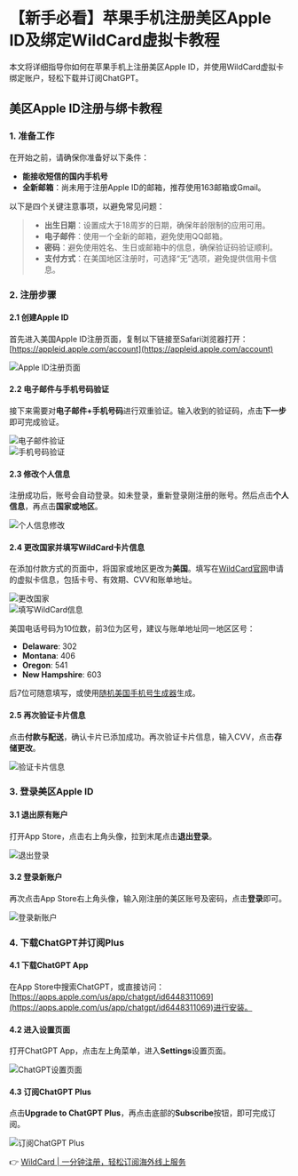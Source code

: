 # 【新手必看】苹果手机注册美区Apple ID及绑定WildCard虚拟卡教程

本文将详细指导你如何在苹果手机上注册美区Apple ID，并使用WildCard虚拟卡绑定账户，轻松下载并订阅ChatGPT。

## 美区Apple ID注册与绑卡教程

### 1. 准备工作

在开始之前，请确保你准备好以下条件：

- **能接收短信的国内手机号**
- **全新邮箱**：尚未用于注册Apple ID的邮箱，推荐使用163邮箱或Gmail。

以下是四个关键注意事项，以避免常见问题：

> - **出生日期**：设置成大于18周岁的日期，确保年龄限制的应用可用。
> - **电子邮件**：使用一个全新的邮箱，避免使用QQ邮箱。
> - **密码**：避免使用姓名、生日或邮箱中的信息，确保验证码验证顺利。
> - **支付方式**：在美国地区注册时，可选择“无”选项，避免提供信用卡信息。

### 2. 注册步骤

#### 2.1 创建Apple ID

首先进入美国Apple ID注册页面，复制以下链接至Safari浏览器打开：  
[https://appleid.apple.com/account](https://appleid.apple.com/account)

![Apple ID注册页面](https://bbtdd.com/img/67295663437531.webp)

#### 2.2 电子邮件与手机号码验证

接下来需要对**电子邮件+手机号码**进行双重验证。输入收到的验证码，点击**下一步**即可完成验证。

![电子邮件验证](https://bbtdd.com/img/4882101377407.webp)  
![手机号码验证](https://bbtdd.com/img/553719389625.webp)

#### 2.3 修改个人信息

注册成功后，账号会自动登录。如未登录，重新登录刚注册的账号。然后点击**个人信息**，再点击**国家或地区**。

![个人信息修改](https://bbtdd.com/img/859486894396.webp)

#### 2.4 更改国家并填写WildCard卡片信息

在添加付款方式的页面中，将国家或地区更改为**美国**。填写在[WildCard官网](https://bbtdd.com/WildCard)申请的虚拟卡信息，包括卡号、有效期、CVV和账单地址。

![更改国家](https://bbtdd.com/img/10375440049.webp)  
![填写WildCard信息](https://bbtdd.com/img/939124575207390.webp)

美国电话号码为10位数，前3位为区号，建议与账单地址同一地区区号：

- **Delaware**: 302
- **Montana**: 406
- **Oregon**: 541
- **New Hampshire**: 603

后7位可随意填写，或使用[随机美国手机号生成器](https://www.generatormix.com/random-phone-numbers)生成。

#### 2.5 再次验证卡片信息

点击**付款与配送**，确认卡片已添加成功。再次验证卡片信息，输入CVV，点击**存储更改**。

![验证卡片信息](https://bbtdd.com/img/398802869248.webp)

### 3. 登录美区Apple ID

#### 3.1 退出原有账户

打开App Store，点击右上角头像，拉到末尾点击**退出登录**。

![退出登录](https://bbtdd.com/img/5060968153936314.webp)

#### 3.2 登录新账户

再次点击App Store右上角头像，输入刚注册的美区账号及密码，点击**登录**即可。

![登录新账户](https://bbtdd.com/img/62075094517.webp)

### 4. 下载ChatGPT并订阅Plus

#### 4.1 下载ChatGPT App

在App Store中搜索ChatGPT，或直接访问：[https://apps.apple.com/us/app/chatgpt/id6448311069](https://apps.apple.com/us/app/chatgpt/id6448311069)进行安装。

#### 4.2 进入设置页面

打开ChatGPT App，点击左上角菜单，进入**Settings**设置页面。

![ChatGPT设置页面](https://bbtdd.com/img/0412881783576520.webp)

#### 4.3 订阅ChatGPT Plus

点击**Upgrade to ChatGPT Plus**，再点击底部的**Subscribe**按钮，即可完成订阅。

![订阅ChatGPT Plus](https://bbtdd.com/img/4011381472974756.webp)

👉 [WildCard | 一分钟注册，轻松订阅海外线上服务](https://bbtdd.com/WildCard)